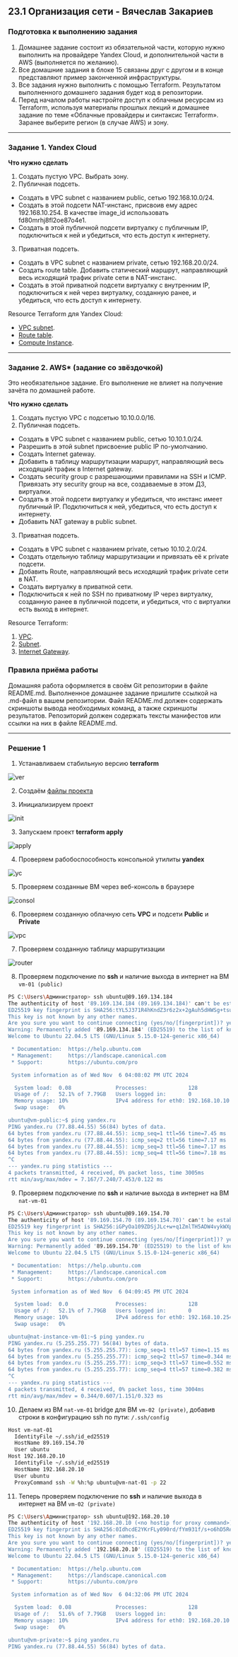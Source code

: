 ## 23.1 Организация сети - Вячеслав Закариев

### Подготовка к выполнению задания

1. Домашнее задание состоит из обязательной части, которую нужно выполнить на провайдере Yandex Cloud, и дополнительной части в AWS (выполняется по желанию). 
2. Все домашние задания в блоке 15 связаны друг с другом и в конце представляют пример законченной инфраструктуры.  
3. Все задания нужно выполнить с помощью Terraform. Результатом выполненного домашнего задания будет код в репозитории. 
4. Перед началом работы настройте доступ к облачным ресурсам из Terraform, используя материалы прошлых лекций и домашнее задание по теме «Облачные провайдеры и синтаксис Terraform». Заранее выберите регион (в случае AWS) и зону.

---
### Задание 1. Yandex Cloud 

**Что нужно сделать**

1. Создать пустую VPC. Выбрать зону.
2. Публичная подсеть.

 - Создать в VPC subnet с названием public, сетью 192.168.10.0/24.
 - Создать в этой подсети NAT-инстанс, присвоив ему адрес 192.168.10.254. В качестве image_id использовать fd80mrhj8fl2oe87o4e1.
 - Создать в этой публичной подсети виртуалку с публичным IP, подключиться к ней и убедиться, что есть доступ к интернету.
3. Приватная подсеть.
 - Создать в VPC subnet с названием private, сетью 192.168.20.0/24.
 - Создать route table. Добавить статический маршрут, направляющий весь исходящий трафик private сети в NAT-инстанс.
 - Создать в этой приватной подсети виртуалку с внутренним IP, подключиться к ней через виртуалку, созданную ранее, и убедиться, что есть доступ к интернету.

Resource Terraform для Yandex Cloud:

- [VPC subnet](https://registry.terraform.io/providers/yandex-cloud/yandex/latest/docs/resources/vpc_subnet).
- [Route table](https://registry.terraform.io/providers/yandex-cloud/yandex/latest/docs/resources/vpc_route_table).
- [Compute Instance](https://registry.terraform.io/providers/yandex-cloud/yandex/latest/docs/resources/compute_instance).

---
### Задание 2. AWS* (задание со звёздочкой)

Это необязательное задание. Его выполнение не влияет на получение зачёта по домашней работе.

**Что нужно сделать**

1. Создать пустую VPC с подсетью 10.10.0.0/16.
2. Публичная подсеть.
 - Создать в VPC subnet с названием public, сетью 10.10.1.0/24.
 - Разрешить в этой subnet присвоение public IP по-умолчанию.
 - Создать Internet gateway.
 - Добавить в таблицу маршрутизации маршрут, направляющий весь исходящий трафик в Internet gateway.
 - Создать security group с разрешающими правилами на SSH и ICMP. Привязать эту security group на все, создаваемые в этом ДЗ, виртуалки.
 - Создать в этой подсети виртуалку и убедиться, что инстанс имеет публичный IP. Подключиться к ней, убедиться, что есть доступ к интернету.
 - Добавить NAT gateway в public subnet.

3. Приватная подсеть.
 - Создать в VPC subnet с названием private, сетью 10.10.2.0/24.
 - Создать отдельную таблицу маршрутизации и привязать её к private подсети.
 - Добавить Route, направляющий весь исходящий трафик private сети в NAT.
 - Создать виртуалку в приватной сети.
 - Подключиться к ней по SSH по приватному IP через виртуалку, созданную ранее в публичной подсети, и убедиться, что с виртуалки есть выход в интернет.

Resource Terraform:

1. [VPC](https://registry.terraform.io/providers/hashicorp/aws/latest/docs/resources/vpc).
1. [Subnet](https://registry.terraform.io/providers/hashicorp/aws/latest/docs/resources/subnet).
1. [Internet Gateway](https://registry.terraform.io/providers/hashicorp/aws/latest/docs/resources/internet_gateway).

### Правила приёма работы

Домашняя работа оформляется в своём Git репозитории в файле README.md. Выполненное домашнее задание пришлите ссылкой на .md-файл в вашем репозитории.
Файл README.md должен содержать скриншоты вывода необходимых команд, а также скриншоты результатов.
Репозиторий должен содержать тексты манифестов или ссылки на них в файле README.md.

---

### Решение 1

1. Устанавливаем стабильную версию **terraform**

![ver](https://github.com/SlavaZakariev/netology-cloud/blob/48735da52175d45e08b644de617bede50009a806/23.1_network/resources/yc_1_1.1.jpg)

2. Создаём [файлы проекта](https://github.com/SlavaZakariev/netology-cloud/tree/main/23.1_network/git)

3. Инициализируем проект

![init](https://github.com/SlavaZakariev/netology-cloud/blob/48735da52175d45e08b644de617bede50009a806/23.1_network/resources/yc_1_1.2.jpg)

3. Запускаем проект **terraform apply**

![apply](https://github.com/SlavaZakariev/netology-cloud/blob/48735da52175d45e08b644de617bede50009a806/23.1_network/resources/yc_1_1.3.jpg)

4. Проверяем рабобоспособность консольной утилиты **yandex**

![yc](https://github.com/SlavaZakariev/netology-cloud/blob/48735da52175d45e08b644de617bede50009a806/23.1_network/resources/yc_1_1.4.jpg)

5. Проверяем созданные ВМ через веб-консоль в браузере

![consol](https://github.com/SlavaZakariev/netology-cloud/blob/48735da52175d45e08b644de617bede50009a806/23.1_network/resources/yc_1_1.5.jpg)

6. Проверяем созданную облачную сеть **VPC** и подсети **Public** и **Private**

![vpc](https://github.com/SlavaZakariev/netology-cloud/blob/48735da52175d45e08b644de617bede50009a806/23.1_network/resources/yc_1_1.6.jpg)

7. Проверяем созданную таблицу маршрутизации

![router](https://github.com/SlavaZakariev/netology-cloud/blob/48735da52175d45e08b644de617bede50009a806/23.1_network/resources/yc_1_1.7.jpg)

8. Проверяем подключение по **ssh** и наличие выхода в интернет на ВМ `vm-01 (public)`

```bash
PS C:\Users\Администратор> ssh ubuntu@89.169.134.184
The authenticity of host '89.169.134.184 (89.169.134.184)' can't be established.
ED25519 key fingerprint is SHA256:tYL5J371R4hKndZ3r6z2x+2gAuh5dHWSg+tsuzIbxD4.
This key is not known by any other names.
Are you sure you want to continue connecting (yes/no/[fingerprint])? yes
Warning: Permanently added '89.169.134.184' (ED25519) to the list of known hosts.
Welcome to Ubuntu 22.04.5 LTS (GNU/Linux 5.15.0-124-generic x86_64)

 * Documentation:  https://help.ubuntu.com
 * Management:     https://landscape.canonical.com
 * Support:        https://ubuntu.com/pro

 System information as of Wed Nov  6 04:08:02 PM UTC 2024

  System load:  0.08              Processes:             128
  Usage of /:   52.1% of 7.79GB   Users logged in:       0
  Memory usage: 10%               IPv4 address for eth0: 192.168.10.10
  Swap usage:   0%

ubuntu@vm-public:~$ ping yandex.ru
PING yandex.ru (77.88.44.55) 56(84) bytes of data.
64 bytes from yandex.ru (77.88.44.55): icmp_seq=1 ttl=56 time=7.45 ms
64 bytes from yandex.ru (77.88.44.55): icmp_seq=2 ttl=56 time=7.17 ms
64 bytes from yandex.ru (77.88.44.55): icmp_seq=3 ttl=56 time=7.17 ms
64 bytes from yandex.ru (77.88.44.55): icmp_seq=4 ttl=56 time=7.18 ms
^C
--- yandex.ru ping statistics ---
4 packets transmitted, 4 received, 0% packet loss, time 3005ms
rtt min/avg/max/mdev = 7.167/7.240/7.453/0.122 ms
```

9. Проверяем подключение по **ssh** и наличие выхода в интернет на ВМ `nat-vm-01`

```bash
PS C:\Users\Администратор> ssh ubuntu@89.169.154.70
The authenticity of host '89.169.154.70 (89.169.154.70)' can't be established.
ED25519 key fingerprint is SHA256:iGPyOa109ZDSjJLc+w+q1ZmlTH5ADW4vykWXp22WBAs.
This key is not known by any other names.
Are you sure you want to continue connecting (yes/no/[fingerprint])? yes
Warning: Permanently added '89.169.154.70' (ED25519) to the list of known hosts.
Welcome to Ubuntu 22.04.5 LTS (GNU/Linux 5.15.0-124-generic x86_64)

 * Documentation:  https://help.ubuntu.com
 * Management:     https://landscape.canonical.com
 * Support:        https://ubuntu.com/pro

 System information as of Wed Nov  6 04:09:45 PM UTC 2024

  System load:  0.0               Processes:             128
  Usage of /:   52.1% of 7.79GB   Users logged in:       0
  Memory usage: 10%               IPv4 address for eth0: 192.168.10.254
  Swap usage:   0%

ubuntu@nat-instance-vm-01:~$ ping yandex.ru
PING yandex.ru (5.255.255.77) 56(84) bytes of data.
64 bytes from yandex.ru (5.255.255.77): icmp_seq=1 ttl=57 time=1.15 ms
64 bytes from yandex.ru (5.255.255.77): icmp_seq=2 ttl=57 time=0.344 ms
64 bytes from yandex.ru (5.255.255.77): icmp_seq=3 ttl=57 time=0.552 ms
64 bytes from yandex.ru (5.255.255.77): icmp_seq=4 ttl=57 time=0.382 ms
^C
--- yandex.ru ping statistics ---
4 packets transmitted, 4 received, 0% packet loss, time 3004ms
rtt min/avg/max/mdev = 0.344/0.607/1.151/0.323 ms
```

10. Делаем из ВМ `nat-vm-01` bridge для ВМ `vm-02 (private)`, добавив строки в конфигурацию ssh по пути: `/.ssh/config`

```bash
Host vm-nat-01
  IdentityFile ~/.ssh/id_ed25519
  HostName 89.169.154.70
  User ubuntu
Host 192.168.20.10
  IdentityFile ~/.ssh/id_ed25519
  HostName 192.168.20.10
  User ubuntu
  ProxyCommand ssh -W %h:%p ubuntu@vm-nat-01 -p 22
```

11. Теперь проверяем подключение по **ssh** и наличие выхода в интернет на ВМ `vm-02 (private)`

```bash
PS C:\Users\Администратор> ssh ubuntu@192.168.20.10
The authenticity of host '192.168.20.10 (<no hostip for proxy command>)' can't be established.
ED25519 key fingerprint is SHA256:0IdhcdE2YKrFLy090rd/fYm931f/s+o6hD5Relce8Io.
This key is not known by any other names.
Are you sure you want to continue connecting (yes/no/[fingerprint])? yes
Warning: Permanently added '192.168.20.10' (ED25519) to the list of known hosts.
Welcome to Ubuntu 22.04.5 LTS (GNU/Linux 5.15.0-124-generic x86_64)

 * Documentation:  https://help.ubuntu.com
 * Management:     https://landscape.canonical.com
 * Support:        https://ubuntu.com/pro

 System information as of Wed Nov  6 04:32:06 PM UTC 2024

  System load:  0.08              Processes:             128
  Usage of /:   51.6% of 7.79GB   Users logged in:       0
  Memory usage: 10%               IPv4 address for eth0: 192.168.20.10
  Swap usage:   0%

ubuntu@vm-private:~$ ping yandex.ru
PING yandex.ru (77.88.44.55) 56(84) bytes of data.

```
